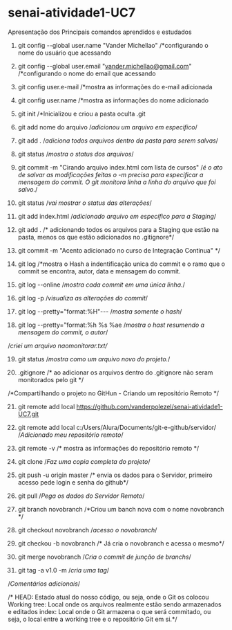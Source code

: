 # senai-atividade1-UC7

Apresentação dos Principais comandos aprendidos e estudados

1. git config --global user.name "Vander Michellao" /*configurando o nome do usuário que acessando

2. git config --global user.email "vander.michellao@gmail.com" /*configurando o nome do email que acessando

3. git config user.e-mail /*mostra as informações do e-mail adicionada

4. git config user.name /*mostra as informações do nome adicionado

5. git init /*Inicializou e criou a pasta oculta .git

6. git add nome do arquivo /*adicionou um arquivo em especifico*/

7. git add . /*adiciona todos arquivos dentro da pasta para serem salvas*/

8. git status /*mostra o status dos arquivos*/

9. git commit -m "Cirando arquivo index.html com lista de cursos" /*é o ato de salvar as modificações feitas o -m precisa para especificar a mensagem do commit. O git monitora linha a linha do arquivo que foi salvo.*/

10. git status /*vai mostrar o status das alterações*/

11. git add index.html /*adicionado arquivo em específico para a Staging*/

12. git add . /* adicionando todos os arquivos para a Staging que estão na pasta, menos os que estão adicionados no .gitignore*/

13. git commit -m "Acento adicionado no curso de Integração Continua" */

14. git log /*mostra o Hash a indentificação unica do commit e o ramo que o commit se encontra, autor, data e mensagem do commit.

15. git log --online /*mostra cada commit em uma única linha.*/

16. git log -p   /*visualiza as alterações do commit*/

17. git log --pretty="format:%H"--- /*mostra somente o hash*/

18. git log --pretty="format:%h %s %ae  /*mostra o hast resumendo a mensagem do commit, o autor*/

/*criei um arquivo naomonitorar.txt/*

19. git status  /*mostra como um arquivo novo do projeto.*/

20. .gitignore  /* ao adicionar os arquivos dentro do .gitignore não seram monitorados pelo git */

/*Compartilhando o projeto no GitHun - Criando um repositório Remoto */

21. git remote add local https://github.com/vanderpolezel/senai-atividade1-UC7.git

22. git remote add local c:/Users/Alura/Documents/git-e-github/servidor/ /*Adicionado meu repositório remoto*/

23. git remote -v /* mostra as informações do repositório remoto */

24. git clone /*Faz uma copia completa do projeto*/

25. git push -u origin master /* envia os dados para o Servidor, primeiro acesso pede login e senha do github*/

26. git pull /*Pega os dados do Servidor Remoto*/

27. git branch novobranch /*Criou um banch nova com o nome novobranch */

28. git checkout novobranch /*acesso o novobranch*/

29. git checkou -b novobranch /* Já cria o novobranch e acessa o mesmo*/

30. git merge novobranch /*Cria o commit de junção de branchs*/

31. git tag -a v1.0 -m /*cria uma tag*/

/*Comentários adicionais*/

/* HEAD: Estado atual do nosso código, ou seja, onde o Git os colocou
Working tree: Local onde os arquivos realmente estão sendo armazenados e editados
index: Local onde o Git armazena o que será commitado, ou seja, o local entre a working tree e o repositório Git em si.*/
